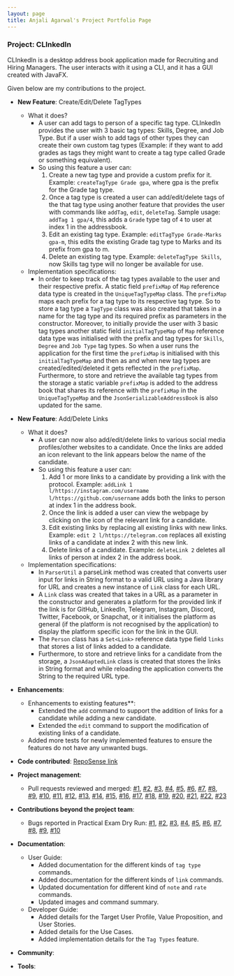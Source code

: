 ```yaml
---
layout: page
title: Anjali Agarwal's Project Portfolio Page
---
```


### Project: CLInkedIn

CLInkedIn is a desktop address book application made for Recruiting and Hiring Managers.
The user interacts with it using a CLI, and it has a GUI created with JavaFX.

Given below are my contributions to the project.

* **New Feature**: Create/Edit/Delete TagTypes 
  * What it does?
    * A user can add tags to person of a specific tag type. CLInkedIn provides the user with 3 basic tag types: Skills, Degree, and Job Type. But if a user wish to add tags of other types they can create their own custom tag types (Example: if they want to add grades as tags they might want to create a tag type called Grade or something equivalent).
    * So using this feature a user can:
      1. Create a new tag type and provide a custom prefix for it. Example: `createTagType Grade gpa`, where gpa is the prefix for the Grade tag type.
      2. Once a tag type is created a user can add/edit/delete tags of the that tag type using another feature that provides the user with commands like `addTag`, `edit`, `deleteTag`. Sample usage: `addTag 1 gpa/4`, this adds a `Grade` type tag of `4` to user at index 1 in the addressbook. 
      3. Edit an existing tag type. Example: `editTagType Grade-Marks gpa-m`, this edits the existing Grade tag type to Marks and its prefix from gpa to m.
      4. Delete an existing tag type. Example: `deleteTagType Skills`, now Skills tag type will no longer be available for use.
  * Implementation specifications:
    * In order to keep track of the tag types available to the user and their respective prefix. A static field `prefixMap` of `Map` reference data type is created in the `UniqueTagTypeMap` class. The `prefixMap` maps each prefix for a tag type to its respective tag type. So to store a tag type a `TagType` class was also created that takes in a name for the tag type and its required prefix as parameters in the constructor. Moreover, to initially provide the user with 3 basic tag types another static field `initialTagTypeMap` of `Map` reference data type was initialised with the prefix and tag types for `Skills`, `Degree` and `Job Type` tag types. So when a user runs the application for the first time the `prefixMap` is initialised with this `initialTagTypeMap` and then as and when new tag types are created/edited/deleted it gets reflected in the `prefixMap`. Furthermore, to store and retrieve the available tag types from the storage a static variable `prefixMap` is added to the address book that shares its reference with the `prefixMap` in the `UniqueTagTypeMap` and the `JsonSerializableAddressBook` is also updated for the same.
    
* **New Feature**: Add/Delete Links
  * What it does?
    * A user can now also add/edit/delete links to various social media profiles/other websites to a candidate. Once the links are added an icon relevant to the link appears below the name of the candidate.
    * So using this feature a user can:
      1. Add 1 or more links to a candidate by providing a link with the protocol. Example: `addLink 1 l/https://instagram.com/username l/https://github.com/username` adds both the links to person at index 1 in the address book.
      2. Once the link is added a user can view the webpage by clicking on the icon of the relevant link for a candidate.
      3. Edit existing links by replacing all existing links with new links. Example: `edit 2 l/https://telegram.com` replaces all existing links of a candidate at index 2 with this new link.
      4. Delete links of a candidate. Example: `deleteLink 2` deletes all links of person at index 2 in the address book.
  * Implementation specifications:
    * In `ParserUtil` a parseLink method was created that converts user input for links in String format to a valid URL using a Java library for URL and creates a new instance of `Link` class for each URL.
    * A `Link` class was created that takes in a URL as a parameter in the constructor and generates a platform for the provided link if the link is for GitHub, LinkedIn, Telegram, Instagram, Discord, Twitter, Facebook, or Snapchat, or it initialises the platform as general (if the platform is not recognised by the application) to display the platform specific icon for the link in the GUI.
    * The `Person` class has a `Set<Link>` reference data type field `links` that stores a list of links added to a candidate. 
    * Furthermore, to store and retrieve links for a candidate from the storage, a `JsonAdaptedLink` class is created that stores the links in String format and while reloading the application converts the String to the required URL type.

* **Enhancements**:
  * Enhancements to existing features**:
    * Extended the `add` command to support the addition of links for a candidate while adding a new candidate.
    * Extended the `edit` command to support the modification of existing links of a candidate.
  * Added more tests for newly implemented features to ensure the features do not have any unwanted bugs.

* **Code contributed**: [RepoSense link](https://nus-cs2103-ay2223s1.github.io/tp-dashboard/?search=agarwal-anjali&breakdown=true)

* **Project management**: 
  * Pull requests reviewed and merged: [\#1](https://github.com/AY2223S1-CS2103T-T13-3/tp/pull/236), [\#2](https://github.com/AY2223S1-CS2103T-T13-3/tp/pull/224), [\#3](https://github.com/AY2223S1-CS2103T-T13-3/tp/pull/153), [\#4](https://github.com/AY2223S1-CS2103T-T13-3/tp/pull/150), [\#5](https://github.com/AY2223S1-CS2103T-T13-3/tp/pull/145), [\#6](https://github.com/AY2223S1-CS2103T-T13-3/tp/pull/139), [\#7](https://github.com/AY2223S1-CS2103T-T13-3/tp/pull/137), [\#8](https://github.com/AY2223S1-CS2103T-T13-3/tp/pull/129), [\#9](https://github.com/AY2223S1-CS2103T-T13-3/tp/pull/121), [\#10](https://github.com/AY2223S1-CS2103T-T13-3/tp/pull/119), [\#11](https://github.com/AY2223S1-CS2103T-T13-3/tp/pull/118), [\#12](https://github.com/AY2223S1-CS2103T-T13-3/tp/pull/112), [\#13](https://github.com/AY2223S1-CS2103T-T13-3/tp/pull/109), [\#14](https://github.com/AY2223S1-CS2103T-T13-3/tp/pull/90), [\#15](https://github.com/AY2223S1-CS2103T-T13-3/tp/pull/78), [\#16](https://github.com/AY2223S1-CS2103T-T13-3/tp/pull/74), [\#17](https://github.com/AY2223S1-CS2103T-T13-3/tp/pull/49), [\#18](https://github.com/AY2223S1-CS2103T-T13-3/tp/pull/48), [\#19](https://github.com/AY2223S1-CS2103T-T13-3/tp/pull/47), [\#20](https://github.com/AY2223S1-CS2103T-T13-3/tp/pull/43), [\#21](https://github.com/AY2223S1-CS2103T-T13-3/tp/pull/38), [\#22](https://github.com/AY2223S1-CS2103T-T13-3/tp/pull/32), [\#23](https://github.com/AY2223S1-CS2103T-T13-3/tp/pull/23)

* **Contributions beyond the project team**:
  * Bugs reported in Practical Exam Dry Run: [\#1](https://github.com/agarwal-anjali/ped/issues/1), [\#2](https://github.com/agarwal-anjali/ped/issues/2), [\#3](https://github.com/agarwal-anjali/ped/issues/3), [\#4](https://github.com/agarwal-anjali/ped/issues/4), [\#5](https://github.com/agarwal-anjali/ped/issues/5), [\#6](https://github.com/agarwal-anjali/ped/issues/6), [\#7](https://github.com/agarwal-anjali/ped/issues/7), [\#8](https://github.com/agarwal-anjali/ped/issues/8), [\#9](https://github.com/agarwal-anjali/ped/issues/9), [\#10](https://github.com/agarwal-anjali/ped/issues/10)


* **Documentation**:
    * User Guide:
      - Added documentation for the different kinds of `tag type` commands.
      - Added documentation for the different kinds of `link` commands.
      - Updated documentation for different kind of `note` and `rate` commands.
      - Updated images and command summary.
    * Developer Guide:
      - Added details for the Target User Profile, Value Proposition, and User Stories.
      - Added details for the Use Cases.
      - Added implementation details for the `Tag Types` feature. 

* **Community**:

* **Tools**:

